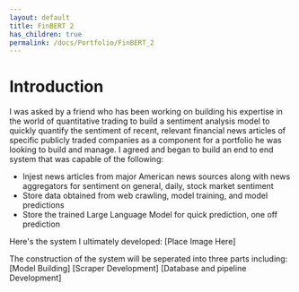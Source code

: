 ```yaml
---
layout: default
title: FinBERT 2
has_children: true
permalink: /docs/Portfolio/FinBERT_2
---
```




# Introduction

I was asked by a friend who has been working on building his expertise in the world of quantitative trading to build a sentiment analysis model to quickly quantify the sentiment of recent, relevant financial news articles of specific publicly traded companies as a component for a portfolio he was looking to build and manage. I agreed and began to build an end to end system that was capable of the following:

- Injest news articles from major American news sources along with news aggregators for sentiment on general, daily, stock market sentiment
- Store data obtained from web crawling, model training, and model predictions
- Store the trained Large Language Model for quick prediction, one off prediction

Here's the system I ultimately developed:
[Place Image Here]

The construction of the system will be seperated into three parts including:
[Model Building]
[Scraper Development]
[Database and pipeline Development]
